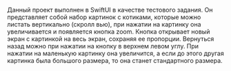 Данный проект выполнен в SwiftUI в качестве тестового задания. 
Он представляет собой набор картинок с котиками, которые можно листать вертикально (скролл вью), при нажатии на картинку она увеличивается и появляется кнопка zoom. Кнопка открывает новый экран с картинкой на весь экран, сохраняя ее пропорции. Вернуться назад можно при нажатии на кнопку в верхнем левом углу. 
При нажатии на маленькую картинку она увеличится, а если до этого другая картинка была большого размера, то она станет стандартного размера.
